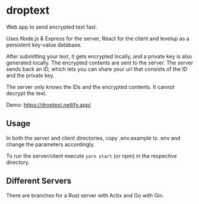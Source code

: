 # droptext

Web app to send encrypted text fast.

Uses Node.js & Express for the server, React for the client and levelup as a persistent key-value database.

After submitting your text, it gets encrypted locally, and a private key is also generated locally. The encrypted contents are sent to the server. The server sends back an ID, which lets you can share your url that consists of the ID and the private key.

The server only knows the IDs and the encrypted contents. It cannot decrypt the text.

Demo: https://droptext.netlify.app/

## Usage

In both the server and client directories, copy .env.example to .env and change the parameters accordingly.

To run the server/client execute `yarn start` (or npm) in the respective directory.


## Different Servers
There are branches for a Rust server with Actix and Go with Gin.
